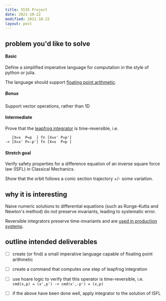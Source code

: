 ```yaml
---
title: 5535 Project
date: 2021-10-22
modified: 2021-10-22
layout: post
---
```



## problem you'd like to solve

#### Basic

Define a simplified imperative language for computation in the style of python or julia.

The language should support [floating point arithmetic](https://coq.inria.fr/library/Coq.Floats.PrimFloat.html).

##### Bonus

Support vector operations, rather than 1D

#### Intermediate

Prove that the [leapfrog integrator](http://www.physics.drexel.edu/~steve/Courses/Comp_Phys/Integrators/leapfrog/) is time-reversible, i.e.

```
   [X=x  P=p  ] fn [X=x' P=p']
-> [X=x' P=-p'] fn [X=x  P=p ]
```

#### Stretch goal

Verify safety properties for a difference equation of an inverse square force law (ISFL) in Classical Mechanics.

Show that the orbit follows a conic section trajectory +/- some variation.

## why it is interesting

Naive numeric solutions to differential equations (such as Runge-Kutta and Newton's method) do not preserve invariants, leading to systematic error.

Reversible integrators preserve time-invariants and are [used in production systems](https://github.com/tensorflow/probability/blob/e62e20f3852f28c79c7dcdb2761ed1ddf8affb9b/tensorflow_probability/python/mcmc/internal/leapfrog_integrator.py).

## outline intended deliverables

- [ ] create (or find) a small imperative language capable of floating point arithmetic
- [ ] create a command that computes one step of leapfrog integration
- [ ] use hoare logic to verify that this operator is time-reversible, i.e. `cmd(x,p) = (x',p') -> cmd(x',-p') = (x,p)`
- [ ] if the above have been done well, apply integrator to the solution of ISFL

